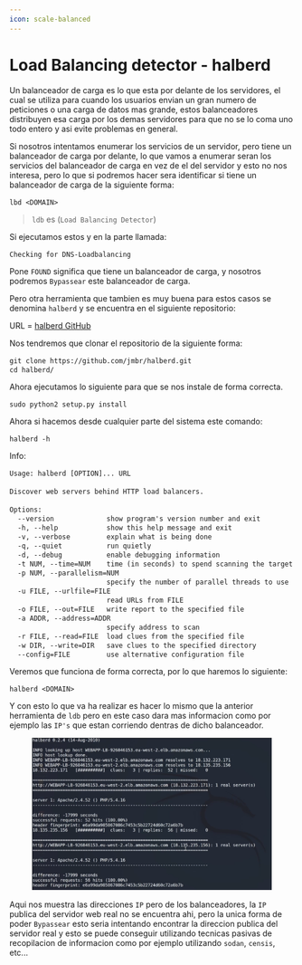 ```yaml
---
icon: scale-balanced
---
```


# Load Balancing detector - halberd

Un balanceador de carga es lo que esta por delante de los servidores, el cual se utiliza para cuando los usuarios envian un gran numero de peticiones o una carga de datos mas grande, estos balanceadores distribuyen esa carga por los demas servidores para que no se lo coma uno todo entero y asi evite problemas en general.

Si nosotros intentamos enumerar los servicios de un servidor, pero tiene un balanceador de carga por delante, lo que vamos a enumerar seran los servicios del balanceador de carga en vez de el del servidor y esto no nos interesa, pero lo que si podremos hacer sera identificar si tiene un balanceador de carga de la siguiente forma:

```shell
lbd <DOMAIN>
```

> `ldb` es (`Load Balancing Detector`)

Si ejecutamos estos y en la parte llamada:

```
Checking for DNS-Loadbalancing
```

Pone `FOUND` significa que tiene un balanceador de carga, y nosotros podremos `Bypassear` este balanceador de carga.

Pero otra herramienta que tambien es muy buena para estos casos se denomina `halberd` y se encuentra en el siguiente repositorio:

URL = [halberd GitHub](https://github.com/jmbr/halberd)

Nos tendremos que clonar el repositorio de la siguiente forma:

```shell
git clone https://github.com/jmbr/halberd.git
cd halberd/
```

Ahora ejecutamos lo siguiente para que se nos instale de forma correcta.

```shell
sudo python2 setup.py install
```

Ahora si hacemos desde cualquier parte del sistema este comando:

```shell
halberd -h
```

Info:

```
Usage: halberd [OPTION]... URL

Discover web servers behind HTTP load balancers.

Options:
  --version             show program's version number and exit
  -h, --help            show this help message and exit
  -v, --verbose         explain what is being done
  -q, --quiet           run quietly
  -d, --debug           enable debugging information
  -t NUM, --time=NUM    time (in seconds) to spend scanning the target
  -p NUM, --parallelism=NUM
                        specify the number of parallel threads to use
  -u FILE, --urlfile=FILE
                        read URLs from FILE
  -o FILE, --out=FILE   write report to the specified file
  -a ADDR, --address=ADDR
                        specify address to scan
  -r FILE, --read=FILE  load clues from the specified file
  -w DIR, --write=DIR   save clues to the specified directory
  --config=FILE         use alternative configuration file
```

Veremos que funciona de forma correcta, por lo que haremos lo siguiente:

```shell
halberd <DOMAIN>
```

Y con esto lo que va ha realizar es hacer lo mismo que la anterior herramienta de `ldb` pero en este caso dara mas informacion como por ejemplo las `IP's` que estan corriendo dentras de dicho balanceador.

<figure><img src="../../../.gitbook/assets/image (1) (1) (1) (1) (1) (1) (1) (1) (1) (1) (1) (1) (1) (1) (1) (1) (1) (1) (1) (1) (1) (1) (1) (1) (1) (1) (1).png" alt=""><figcaption></figcaption></figure>

Aqui nos muestra las direcciones `IP` pero de los balanceadores, la `IP` publica del servidor web real no se encuentra ahi, pero la unica forma de poder `Bypassear` esto seria intentando encontrar la direccion publica del servidor real y esto se puede conseguir utilizando tecnicas pasivas de recopilacion de informacion como por ejemplo utilizando `sodan`, `censis`, etc...
